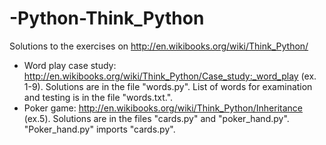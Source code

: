 # -Python-Think_Python
Solutions to the exercises on http://en.wikibooks.org/wiki/Think_Python/


- Word play case study: http://en.wikibooks.org/wiki/Think_Python/Case_study:_word_play (ex. 1-9). Solutions are in the file "words.py". List of words for examination and testing is in the file "words.txt.".
- Poker game: http://en.wikibooks.org/wiki/Think_Python/Inheritance (ex.5). Solutions are in the files "cards.py" and "poker_hand.py". "Poker_hand.py" imports "cards.py".
